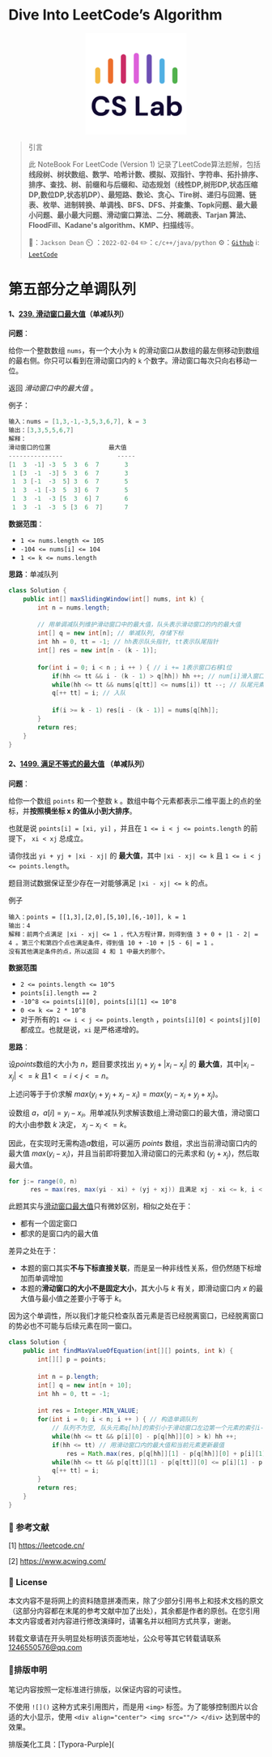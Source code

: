 # Dive Into LeetCode’s Algorithm

<div align="center">
  <img src="https://raw.githubusercontent.com/JackFroster/Images/main/image/Screenshot%202023-11-17%20at%2013.04.48.png" alt="Screenshot 2023-11-17 at 13.04.48" width = "200px" align= "center"/>
</div>


> 引言
>
> 此 NoteBook For LeetCode (Version 1) 记录了LeetCode算法题解，包括**线段树、树状数组、数学、哈希计数、模拟、双指针、字符串、拓扑排序、排序、查找、树、前缀和与后缀和、动态规划（线性DP,树形DP,状态压缩DP,数位DP,状态机DP）、最短路、数论、贪心、Tire树、递归与回溯、链表、枚举、进制转换、单调栈、BFS、DFS、并查集、Topk问题、最大最小问题、最小最大问题、滑动窗口算法、二分、稀疏表、Tarjan 算法、FloodFill、Kadane's algorithm、KMP、扫描线**等。
>
> :man:：`Jackson Dean`	:timer_clock: ：`2022-02-04`  :pencil2:：`c/c++/java/python`  :gear:：[`Github`](https://github.com/JackFroster/JF-Notes)  :information_source:: [`LeetCode`](https://leetcode.cn/)  

# 第五部分之单调队列



#### 1、[239. 滑动窗口最大值](https://leetcode.cn/problems/sliding-window-maximum/)（单减队列）

**问题**：

给你一个整数数组 `nums`，有一个大小为 `k` 的滑动窗口从数组的最左侧移动到数组的最右侧。你只可以看到在滑动窗口内的 `k` 个数字。滑动窗口每次只向右移动一位。

返回 *滑动窗口中的最大值* 。

例子：

```java
输入：nums = [1,3,-1,-3,5,3,6,7], k = 3
输出：[3,3,5,5,6,7]
解释：
滑动窗口的位置                最大值
---------------               -----
[1  3  -1] -3  5  3  6  7       3
 1 [3  -1  -3] 5  3  6  7       3
 1  3 [-1  -3  5] 3  6  7       5
 1  3  -1 [-3  5  3] 6  7       5
 1  3  -1  -3 [5  3  6] 7       6
 1  3  -1  -3  5 [3  6  7]      7
```

**数据范围**：

- `1 <= nums.length <= 105`
- `-104 <= nums[i] <= 104`
- `1 <= k <= nums.length`

**思路**：单减队列

```java
class Solution {
    public int[] maxSlidingWindow(int[] nums, int k) {
        int n = nums.length;

        // 用单调减队列维护滑动窗口中的最大值，队头表示滑动窗口的内的最大值
        int[] q = new int[n]; // 单减队列, 存储下标
        int hh = 0, tt = -1; // hh表示队头指针, tt表示队尾指针
        int[] res = new int[n - (k - 1)];

        for(int i = 0; i < n ; i ++ ) { // i += 1表示窗口右移1位
            if(hh <= tt && i - (k - 1) > q[hh]) hh ++; // num[i]滑入窗口, 队头元素滑出窗口
            while(hh <= tt && nums[q[tt]] <= nums[i]) tt --; // 队尾元素出队，直到在队列里找到一个严格大于num[i]的数
            q[++ tt] = i; // 入队

            if(i >= k - 1) res[i - (k - 1)] = nums[q[hh]];
        }
        return res;
    }
}
```

#### 2、[1499. 满足不等式的最大值](https://leetcode.cn/problems/max-value-of-equation/) （单减队列）

**问题**：

给你一个数组 `points` 和一个整数 `k` 。数组中每个元素都表示二维平面上的点的坐标，并**按照横坐标 x 的值从小到大排序**。

也就是说 `points[i] = [xi, yi]` ，并且在 `1 <= i < j <= points.length` 的前提下， `xi < xj` 总成立。

请你找出 `yi + yj + |xi - xj|` 的 **最大值**，其中 `|xi - xj| <= k` 且 `1 <= i < j <= points.length`。

题目测试数据保证至少存在一对能够满足 `|xi - xj| <= k` 的点。

例子

```
输入：points = [[1,3],[2,0],[5,10],[6,-10]], k = 1
输出：4
解释：前两个点满足 |xi - xj| <= 1 ，代入方程计算，则得到值 3 + 0 + |1 - 2| = 4 。第三个和第四个点也满足条件，得到值 10 + -10 + |5 - 6| = 1 。
没有其他满足条件的点，所以返回 4 和 1 中最大的那个。
```

**数据范围**

- `2 <= points.length <= 10^5`
- `points[i].length == 2`
- `-10^8 <= points[i][0], points[i][1] <= 10^8`
- `0 <= k <= 2 * 10^8`
- 对于所有的`1 <= i < j <= points.length` ，`points[i][0] < points[j][0]` 都成立。也就是说，`xi` 是严格递增的。

**思路**：

设$points$数组的大小为 $n$，题目要求找出 $y_i + y_j + |x_i - x_j|$ 的 **最大值**，其中$|x_i - x_j| <= k$ 且$1 <= i < j <= n$。

上述问等于于价求解 $max(y_i + y_j + x_j - x_i)=max(y_i-x_i+y_j+x_j)$。

设数组 $a$，$a[i]=y_i-x_i$。用单减队列求解该数组上滑动窗口的最大值，滑动窗口的大小由参数 $k$ 决定， $x_j-x_i<=k$。

因此，在实现时无需构造$a$数组，可以遍历 $points$ 数组，求出当前滑动窗口内的最大值 $max(y_i - x_i)$，并且当前即将要加入滑动窗口的元素求和 $(y_j+x_j)$，然后取最大值。

```java
for j:= range(0, n)
      res = max(res, max(yi - xi) + (yj + xj)) 且满足 xj - xi <= k, i < j
```

此题其实与[滑动窗口最大值](https://leetcode.cn/problems/sliding-window-maximum/)只有微妙区别，相似之处在于：

- 都有一个固定窗口
- 都求的是窗口内的最大值

差异之处在于：

- 本题的窗口其实**不与下标直接关联**，而是呈一种非线性关系，但仍然随下标增加而单调增加
- 本题的**滑动窗口的大小不是固定大小**，其大小与 $k$ 有关，即滑动窗口内 $x$ 的最大值与最小值之差要小于等于 $k$。

因为这个单调性，所以我们才能只检查队首元素是否已经脱离窗口，已经脱离窗口的势必也不可能与后续元素在同一窗口。

```java
class Solution {
    public int findMaxValueOfEquation(int[][] points, int k) {
        int[][] p = points;
        
        int n = p.length;
        int[] q = new int[n + 10];
        int hh = 0, tt = -1;
        
        int res = Integer.MIN_VALUE;
        for(int i = 0; i < n; i ++ ) { // 构造单调队列
            // 队列不为空, 队头元素q[hh]的索引小于滑动窗口左边第一个元素的索引i-(k-1), 则队头元素滑出窗口
            while(hh <= tt && p[i][0] - p[q[hh]][0] > k) hh ++;
            if(hh <= tt) // 用滑动窗口内的最大值和当前元素更新最值
                res = Math.max(res, p[q[hh]][1] - p[q[hh]][0] + p[i][1] + p[i][0]);
            while(hh <= tt && p[q[tt]][1] - p[q[tt]][0] <= p[i][1] - p[i][0]) tt --; // 将i加入滑动窗口, 取最大值要在这一步之前执行，否则i可能会更新滑动窗口内的最大值，导致被更新之前的滑动窗口最大值没有参与到取最值运算
            q[++ tt] = i;
        }
        return res;
    }
}
```



### :mag_right: 参考文献 

[1] https://leetcode.cn/

[2] https://www.acwing.com/

### :closed_lock_with_key: License

本文内容不是将网上的资料随意拼凑而来，除了少部分引用书上和技术文档的原文（这部分内容都在末尾的参考文献中加了出处），其余都是作者的原创。在您引用本文内容或者对内容进行修改演绎时，请署名并以相同方式共享，谢谢。

转载文章请在开头明显处标明该页面地址，公众号等其它转载请联系 [1246550576@qq.com](mailto:1246550576@qq.com)

### 📝排版申明

笔记内容按照一定标准进行排版，以保证内容的可读性。

不使用 `![]()` 这种方式来引用图片，而是用 `<img>` 标签。为了能够控制图片以合适的大小显示，使用 `<div align="center"> <img src=""/> </div>` 达到居中的效果。

排版美化工具：[Typora-Purple](
